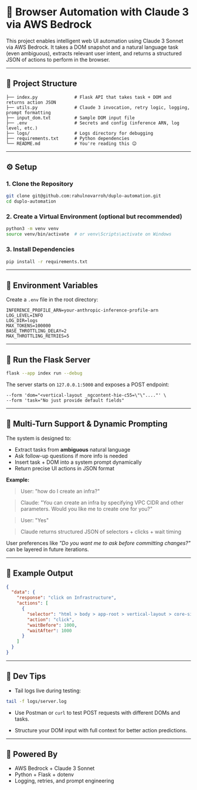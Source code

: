 # 🧠 Browser Automation with Claude 3 via AWS Bedrock

This project enables intelligent web UI automation using Claude 3 Sonnet via AWS Bedrock. It takes a DOM snapshot and a natural language task (even ambiguous), extracts relevant user intent, and returns a structured JSON of actions to perform in the browser.

---

## 📁 Project Structure

```
├── index.py              # Flask API that takes task + DOM and returns action JSON
├── utils.py              # Claude 3 invocation, retry logic, logging, prompt formatting
├── input_dom.txt         # Sample DOM input file
├── .env                  # Secrets and config (inference ARN, log level, etc.)
├── logs/                 # Logs directory for debugging
├── requirements.txt      # Python dependencies
└── README.md             # You're reading this 😉
```

---

## ⚙️ Setup

### 1. Clone the Repository

```bash
git clone git@github.com:rahulnovarroh/duplo-automation.git
cd duplo-automation
```

### 2. Create a Virtual Environment (optional but recommended)

```bash
python3 -m venv venv
source venv/bin/activate  # or venv\Scripts\activate on Windows
```

### 3. Install Dependencies

```bash
pip install -r requirements.txt
```

---

## 📄 Environment Variables

Create a `.env` file in the root directory:

```
INFERENCE_PROFILE_ARN=your-anthropic-inference-profile-arn
LOG_LEVEL=INFO
LOG_DIR=logs
MAX_TOKENS=100000
BASE_THROTTLING_DELAY=2
MAX_THROTTLING_RETRIES=5
```

---

## 🚀 Run the Flask Server

```bash
flask --app index run --debug
```

The server starts on `127.0.0.1:5000` and exposes a POST endpoint:

```curl --location 'http://127.0.0.1:5000/agents' \
--form 'dom="<vertical-layout _ngcontent-hie-c55=\"\"...."' \
--form 'task="No just provide default fields"
```

---

## 🔁 Multi-Turn Support & Dynamic Prompting

The system is designed to:

- Extract tasks from **ambiguous** natural language
- Ask follow-up questions if more info is needed
- Insert task + DOM into a system prompt dynamically
- Return precise UI actions in JSON format

**Example:**
> User: "how do I create an infra?"

> Claude: "You can create an infra by specifying VPC CIDR and other parameters. Would you like me to create one for you?"

> User: "Yes"

> Claude returns structured JSON of selectors + clicks + wait timing

User preferences like _"Do you want me to ask before committing changes?"_ can be layered in future iterations.

---

## 📄 Example Output

```json
{
  "data": {
    "response": "click on Infrastructure",
    "actions": [
      {
        "selector": "html > body > app-root > vertical-layout > core-sidebar > app-menu > vertical-menu > div > div:nth-of-type(2) > ul > li > div > a",
        "action": "click",
        "waitBefore": 1000,
        "waitAfter": 1000
      }
    ]
  }
}
```

---

## 🧪 Dev Tips

- Tail logs live during testing:

```bash
tail -f logs/server.log
```

- Use Postman or `curl` to test POST requests with different DOMs and tasks.

- Structure your DOM input with full context for better action predictions.

---

## 🧠 Powered By

- AWS Bedrock + Claude 3 Sonnet
- Python + Flask + dotenv
- Logging, retries, and prompt engineering

